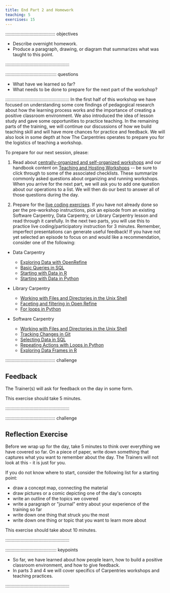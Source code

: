 ```yaml
---
title: End Part 2 and Homework
teaching: 5
exercises: 15
---
```


::::::::::::::::::::::::::::::::::::::: objectives

- Describe overnight homework.
- Produce a paragraph, drawing, or diagram that summarizes what was taught to this point.

::::::::::::::::::::::::::::::::::::::::::::::::::

:::::::::::::::::::::::::::::::::::::::: questions

- What have we learned so far?
- What needs to be done to prepare for the next part of the workshop?

::::::::::::::::::::::::::::::::::::::::::::::::::
In the first half of this workshop we have focused on understanding some core findings of pedagogical research about how the learning process
works and the importance of creating a positive classroom environment. We also introduced the idea of lesson study
and gave some opportunities to practice teaching. In the remaining parts of the training, we will continue our discussions of
how we build teaching skill and will have more chances for practice and feedback. We will also
look in some depth at how The Carpentries operates to prepare you for the logistics of teaching a workshop.


To prepare for our next session, please:

1. Read about [centrally-organized and self-organized workshops](https://carpentries.org/workshops/#workshop-organising) and our handbook content on [Teaching and Hosting Workshops](https://docs.carpentries.org/topic_folders/hosts_instructors/index.html) -- be sure to click through to some of the associated checklists. These summarize commonly asked questions about organizing and running workshops.
  When you arrive for the next part, we will ask you to add one question about our operations to a list.
  We will then do our best to answer all of those questions during the day.

2. Prepare for the [live coding exercises](https://carpentries.github.io/instructor-training/17-live.html).
  If you have not already done so per the pre-workshop instructions, pick an episode from an existing Software Carpentry,
  Data Carpentry, or Library Carpentry lesson and
  read through it carefully.
  In the next two parts, you will use this to practice live coding/participatory instruction for 3 minutes.
  Remember, imperfect presentations can generate useful feedback!
  If you have not yet selected an episode to focus on and would like a recommendation, consider one of the following:
  
  - Data Carpentry
    
    - [Exploring Data with OpenRefine](https://datacarpentry.org/OpenRefine-ecology-lesson/03-exploring-data.html)
    - [Basic Queries in SQL](https://datacarpentry.org/sql-ecology-lesson/01-sql-basic-queries.html)
    - [Starting with Data in R](https://datacarpentry.org/R-ecology-lesson/02-starting-with-data.html)
    - [Starting with Data in Python](https://datacarpentry.org/python-ecology-lesson/02-starting-with-data.html)
  
  - Library Carpentry
    
    - [Working with Files and Directories in the Unix Shell](https://librarycarpentry.github.io/lc-shell/03-working-with-files-and-folders.html)
    - [Faceting and filtering in Open Refine](https://librarycarpentry.github.io/lc-open-refine/04-faceting-and-filtering.html)
    - [For loops in Python](https://librarycarpentry.github.io/lc-python-intro/12-for-loops.html)
  
  - Software Carpentry
    
    - [Working with Files and Directories in the Unix Shell](https://swcarpentry.github.io/shell-novice/03-create.html)
    - [Tracking Changes in Git](https://swcarpentry.github.io/git-novice/04-changes.html)
    - [Selecting Data in SQL](https://swcarpentry.github.io/sql-novice-survey/01-select.html)
    - [Repeating Actions with Loops in Python](https://swcarpentry.github.io/python-novice-inflammation/05-loop.html)
    - [Exploring Data Frames in R](https://swcarpentry.github.io/r-novice-gapminder/05-data-structures-part2.html)

:::::::::::::::::::::::::::::::::::::::  challenge

## Feedback

The Trainer(s) will ask for feedback on the day in some form.

This exercise should take 5 minutes.  


::::::::::::::::::::::::::::::::::::::::::::::::::

:::::::::::::::::::::::::::::::::::::::  challenge

## Reflection Exercise

Before we wrap up for the day, take 5 minutes to think over
everything we have covered so far.  On a piece of paper, write
down something that captures what you want to remember about
the day.  The Trainers will not look at this - it is just for you.

If you do not know where to start, consider
the following list for a starting point:

- draw a concept map, connecting the material
- draw pictures or a comic depicting one of the day's concepts
- write an outline of the topics we covered
- write a paragraph or "journal" entry about your
  experience of the training so far
- write down one thing that struck you the most
- write down one thing or topic that you want to learn more about

This exercise should take about 10 minutes.


::::::::::::::::::::::::::::::::::::::::::::::::::

:::::::::::::::::::::::::::::::::::::::: keypoints

- So far, we have learned about how people learn, how to build a positive classroom environment, and how to give feedback.
- In parts 3 and 4 we will cover specifics of Carpentries workshops and teaching practices.

::::::::::::::::::::::::::::::::::::::::::::::::::


